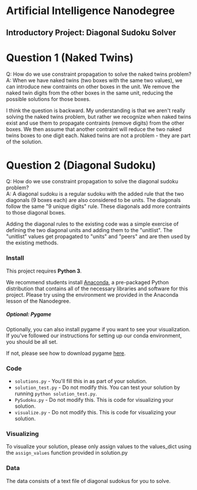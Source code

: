 # Artificial Intelligence Nanodegree
## Introductory Project: Diagonal Sudoku Solver

# Question 1 (Naked Twins)
Q: How do we use constraint propagation to solve the naked twins problem?  
A: When we have naked twins (two boxes with the same two values), we can
introduce new contraints on other boxes in the unit. We remove the naked twin
digits from the other boxes in the same unit, reducing the possible solutions
for those boxes.

I think the question is backward. My understanding is that we aren't really 
solving the naked twins problem, but rather we recognize when
naked twins exist and use them to propagate contraints (remove digits) 
from the other boxes.  We then assume that another contraint will reduce the two
naked twins boxes to one digit each. Naked twins are not a problem - they are part of
the solution. 

# Question 2 (Diagonal Sudoku)
Q: How do we use constraint propagation to solve the diagonal sudoku problem?  
A: A diagonal sudoku is a regular sudoku with the added rule that the two
diagonals (9 boxes each) are also considered to be units. The diagonals follow
the same "9 unique digits" rule. These diagonals add more contraints to
those diagonal boxes. 

Adding the diagonal rules to the existing code was a simple exercise of 
defining the two diagonal units and adding them to the "unitlist". The 
"unitlist" values get propagated to "units" and "peers" and are then used
by the existing methods.






### Install

This project requires **Python 3**.

We recommend students install [Anaconda](https://www.continuum.io/downloads), a pre-packaged Python distribution that contains all of the necessary libraries and software for this project. 
Please try using the environment we provided in the Anaconda lesson of the Nanodegree.

##### Optional: Pygame

Optionally, you can also install pygame if you want to see your visualization. If you've followed our instructions for setting up our conda environment, you should be all set.

If not, please see how to download pygame [here](http://www.pygame.org/download.shtml).

### Code

* `solutions.py` - You'll fill this in as part of your solution.
* `solution_test.py` - Do not modify this. You can test your solution by running `python solution_test.py`.
* `PySudoku.py` - Do not modify this. This is code for visualizing your solution.
* `visualize.py` - Do not modify this. This is code for visualizing your solution.

### Visualizing

To visualize your solution, please only assign values to the values_dict using the ```assign_values``` function provided in solution.py

### Data

The data consists of a text file of diagonal sudokus for you to solve.